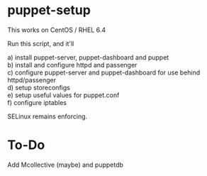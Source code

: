 puppet-setup
============

This works on CentOS / RHEL 6.4

Run this script, and it'll

a) install puppet-server, puppet-dashboard and puppet  
b) install and configure httpd and passenger  
c) configure puppet-server and puppet-dashboard for use behind httpd/passenger  
d) setup storeconfigs  
e) setup useful values for puppet.conf  
f) configure iptables  

SELinux remains enforcing.

To-Do
=====

Add Mcollective (maybe) and puppetdb
